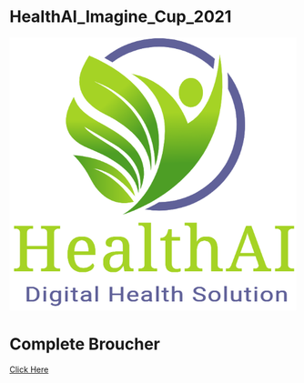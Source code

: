# HealthAI_Imagine_Cup_2021
![Logo](/Images/HealthAI_Logo.png)

# Complete Broucher
[Click Here](/HealthAI.md)
